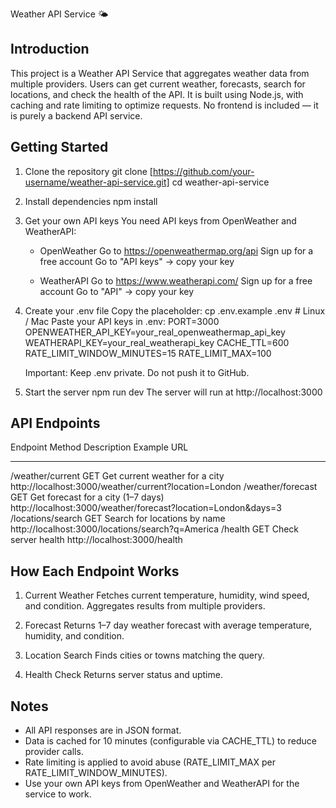 Weather API Service 🌤️

Introduction
------------
This project is a Weather API Service that aggregates weather data from multiple providers.
Users can get current weather, forecasts, search for locations, and check the health of the API.
It is built using Node.js, with caching and rate limiting to optimize requests.
No frontend is included — it is purely a backend API service.

Getting Started
---------------

1. Clone the repository
   git clone [https://github.com/your-username/weather-api-service.git]
   cd weather-api-service

2. Install dependencies
   npm install

3. Get your own API keys
   You need API keys from OpenWeather and WeatherAPI:

   - OpenWeather
     Go to https://openweathermap.org/api
     Sign up for a free account
     Go to "API keys" → copy your key

   - WeatherAPI
     Go to https://www.weatherapi.com/
     Sign up for a free account
     Go to "API" → copy your key

4. Create your .env file
   Copy the placeholder:
      cp .env.example .env   # Linux / Mac
   Paste your API keys in .env:
      PORT=3000
      OPENWEATHER_API_KEY=your_real_openweathermap_api_key
      WEATHERAPI_KEY=your_real_weatherapi_key
      CACHE_TTL=600
      RATE_LIMIT_WINDOW_MINUTES=15
      RATE_LIMIT_MAX=100

   Important: Keep .env private. Do not push it to GitHub.

5. Start the server
   npm run dev
   The server will run at http://localhost:3000

API Endpoints
-------------
Endpoint                     Method   Description                                Example URL
--------                     ------   -----------                                -----------
/weather/current             GET      Get current weather for a city             http://localhost:3000/weather/current?location=London
/weather/forecast            GET      Get forecast for a city (1–7 days)        http://localhost:3000/weather/forecast?location=London&days=3
/locations/search            GET      Search for locations by name               http://localhost:3000/locations/search?q=America
/health                      GET      Check server health                        http://localhost:3000/health

How Each Endpoint Works
----------------------
1. Current Weather
   Fetches current temperature, humidity, wind speed, and condition.
   Aggregates results from multiple providers.

2. Forecast
   Returns 1–7 day weather forecast with average temperature, humidity, and condition.

3. Location Search
   Finds cities or towns matching the query.

4. Health Check
   Returns server status and uptime.

Notes
-----
- All API responses are in JSON format.
- Data is cached for 10 minutes (configurable via CACHE_TTL) to reduce provider calls.
- Rate limiting is applied to avoid abuse (RATE_LIMIT_MAX per RATE_LIMIT_WINDOW_MINUTES).
- Use your own API keys from OpenWeather and WeatherAPI for the service to work.
